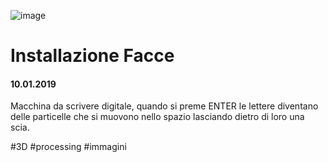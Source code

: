 ![image](https://github.com/KeremTurkyilmaz/TypeMismatchSketches/blob/master/Installazione%20Facce/image/InstallazioneFacce.jpg)

# Installazione Facce

#### 10.01.2019

Macchina da scrivere digitale, quando si preme ENTER le lettere diventano delle particelle che si muovono nello spazio lasciando dietro di loro una scia. 

\#3D \#processing \#immagini
